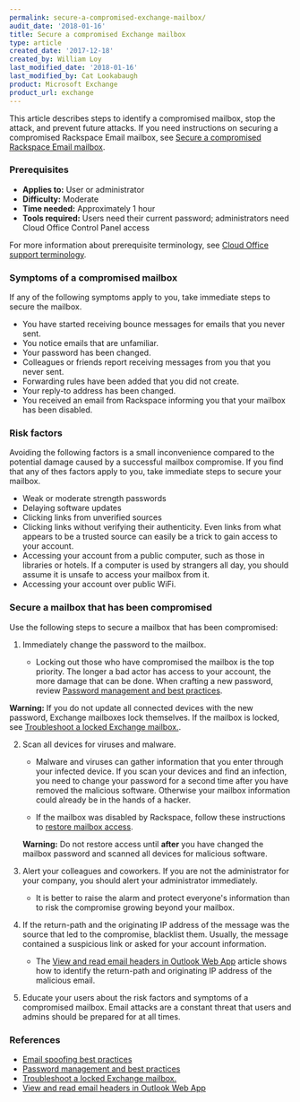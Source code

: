 ```yaml
---
permalink: secure-a-compromised-exchange-mailbox/
audit_date: '2018-01-16'
title: Secure a compromised Exchange mailbox
type: article
created_date: '2017-12-18'
created_by: William Loy
last_modified_date: '2018-01-16'
last_modified_by: Cat Lookabaugh
product: Microsoft Exchange
product_url: exchange
---
```


This article describes steps to identify a compromised mailbox, stop the attack, and prevent future attacks. If you need instructions on securing a compromised Rackspace Email mailbox, see [Secure a compromised Rackspace Email mailbox](/how-to/secure-a-compromised-rackspace-email-mailbox).

### Prerequisites

- **Applies to:** User or administrator
- **Difficulty:** Moderate
- **Time needed:** Approximately 1 hour
- **Tools required:** Users need their current password; administrators need Cloud Office Control Panel access

For more information about prerequisite terminology, see [Cloud Office support terminology](/how-to/cloud-office-support-terminology/).


### Symptoms of a compromised mailbox

If any of the following symptoms apply to you, take immediate steps to secure the mailbox.

- You have started receiving bounce messages for emails that you never sent.
- You notice emails that are unfamiliar.
- Your password has been changed.
- Colleagues or friends report receiving messages from you that you never sent.
- Forwarding rules have been added that you did not create.
- Your reply-to address has been changed.
- You received an email from Rackspace informing you that your mailbox has been disabled.


### Risk factors

Avoiding the following factors is a small inconvenience compared to the potential damage caused by a successful mailbox compromise. If you find that any of thes factors apply to you, take immediate steps to secure your mailbox.

- Weak or moderate strength passwords
- Delaying software updates
- Clicking links from unverified sources
- Clicking links without verifying their authenticity. Even links from what appears to be a trusted source can easily be a trick to gain access to your account.
- Accessing your account from a public computer, such as those in libraries or hotels. If a computer is used by strangers all day, you should assume it is unsafe to access your mailbox from it.
- Accessing your account over public WiFi.


### Secure a mailbox that has been compromised

Use the following steps to secure a mailbox that has been compromised:

1. Immediately change the password to the mailbox.

    - Locking out those who have compromised the mailbox is the top priority. The longer a bad actor has access to your account, the more damage that can be done. When crafting a new password, review [Password management and best practices](/how-to/password-management-and-best-practices/#password-best-practices).
    
  **Warning:** If you do not update all connected devices with the new password, Exchange mailboxes lock themselves. If the mailbox is locked, see [Troubleshoot a locked Exchange mailbox.](/how-to/troubleshoot-a-locked-exchange-mailbox).

2. Scan all devices for viruses and malware.

    - Malware and viruses can gather information that you enter through your infected device. If you scan your devices and find an infection, you need to change your password for a second time after you have removed the malicious software. Otherwise your mailbox information could already be in the hands of a hacker.

    - If the mailbox was disabled by Rackspace, follow these instructions to [restore mailbox access](/how-to/disable-or-enable-exchange-email-access/#restore-mailbox-access).

    **Warning:** Do not restore access until **after** you have changed the mailbox password and scanned all devices for malicious software.

3. Alert your colleagues and coworkers. If you are not the administrator for your company, you should alert your administrator immediately.

    - It is better to raise the alarm and protect everyone's information than to risk the compromise growing beyond your mailbox.

4. If the return-path and the originating IP address of the message was the source that led to the compromise, blacklist them. Usually, the message contained a suspicious link or asked for your account information.

    - The [View and read email headers in Outlook Web App](/how-to/view-and-read-email-headers-in-owa) article shows how to identify the return-path and originating IP address of the malicious email.

5. Educate your users about the risk factors and symptoms of a compromised mailbox. Email attacks are a constant threat that users and admins should be prepared for at all times.



### References

- [Email spoofing best practices](/how-to/email-spoofing-best-practices-for-exachange-users)
- [Password management and best practices](/how-to/password-management-and-best-practices/#password-best-practices)
- [Troubleshoot a locked Exchange mailbox.](/how-to/troubleshoot-a-locked-exchange-mailbox)
- [View and read email headers in Outlook Web App](/how-to/view-and-read-email-headers-in-owa)
